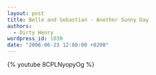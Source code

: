 ```yaml
---
layout: post
title: Belle and Sebastian - Another Sunny Day
authors:
  - Dirty Henry
wordpress_id: 1030
date: "2006-06-23 12:00:00 +0200"
---
```


{% youtube 8CPLNyopyOg %}
